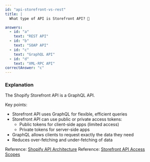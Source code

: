 ```yaml
---
id: "api-storefront-vs-rest"
title: |
  What type of API is Storefront API? 🔄

answers:
  - id: "a"
    text: "REST API"
  - id: "b"
    text: "SOAP API"
  - id: "c"
    text: "GraphQL API"
  - id: "d"
    text: "XML-RPC API"
correctAnswer: "c"
---
```


### Explanation

The Shopify Storefront API is a GraphQL API.

Key points:
- Storefront API uses GraphQL for flexible, efficient queries
- Storefront API can use public or private access tokens:
  - Public tokens for client-side apps (limited access)
  - Private tokens for server-side apps
- GraphQL allows clients to request exactly the data they need
- Reduces over-fetching and under-fetching of data

Reference: [Shopify API Architecture](https://shopify.dev/api/usage)
Reference: [Storefront API Access Scopes](https://shopify.dev/api/storefront/getting-started#access-scopes) 
